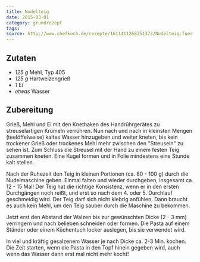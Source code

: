 ```yaml
---
title: Nudelteig
date: 2015-03-01
category: grundrezept
tags: 
source: http://www.chefkoch.de/rezepte/1611411268351373/Nudelteig-fuer-perfekte-Pasta.html
---
```


## Zutaten
- *125 g* Mehl, Typ 405
- *125 g* Hartweizengrieß
- *1*  Ei
- *etwas* Wasser

## Zubereitung
Grieß, Mehl und Ei mit den Knethaken des Handrührgerätes zu streuselartigen Krümeln verrühren. Nun nach und nach in kleinsten Mengen (teelöffelweise) kaltes Wasser hinzugeben und weiter kneten, bis kein trockener Grieß oder trockenes Mehl mehr zwischen den "Streuseln" zu sehen ist. Zum Schluss die Streusel mit der Hand zu einem festen Teig zusammen kneten. Eine Kugel formen und in Folie mindestens eine Stunde kalt stellen.

Nach der Ruhezeit den Teig in kleinen Portionen (ca. 80 - 100 g) durch die Nudelmaschine geben. Einmal falten und wieder durchgeben, insgesamt ca. 12 - 15 Mal! Der Teig hat die richtige Konsistenz, wenn er in den ersten Durchgängen noch reißt, und erst so nach dem 4. oder 5. Durchlauf geschmeidig wird. Der Teig darf sich nicht klebrig anfühlen. Dann braucht es auch kein Mehl, um den Teig sauber durch die Maschine zu bekommen.

Jetzt erst den Abstand der Walzen bis zur gewünschten Dicke (2 - 3 mm) verringern und nach belieben schneiden oder formen. Die Pasta auf einem Ständer oder einem Küchentuch locker auslegen, bis sie verwendet wird.

In viel und kräftig gesalzenem Wasser je nach Dicke ca. 2-3 Min. kochen. Die Zeit starten, wenn die Pasta in den Topf hinein gegeben wird, auch wenn das Wasser dann erst mal nicht mehr kocht!